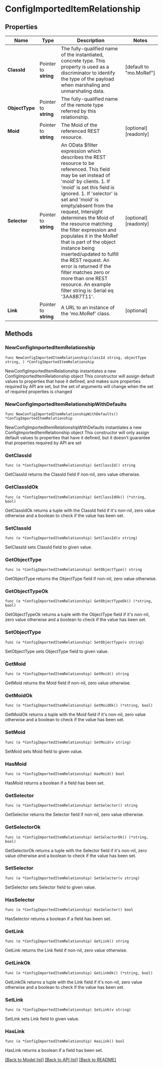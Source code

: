 # ConfigImportedItemRelationship

## Properties

Name | Type | Description | Notes
------------ | ------------- | ------------- | -------------
**ClassId** | Pointer to **string** | The fully-qualified name of the instantiated, concrete type. This property is used as a discriminator to identify the type of the payload when marshaling and unmarshaling data. | [default to "mo.MoRef"]
**ObjectType** | Pointer to **string** | The fully-qualified name of the remote type referred by this relationship. | 
**Moid** | Pointer to **string** | The Moid of the referenced REST resource. | [optional] [readonly] 
**Selector** | Pointer to **string** | An OData $filter expression which describes the REST resource to be referenced. This field may be set instead of &#39;moid&#39; by clients. 1. If &#39;moid&#39; is set this field is ignored. 1. If &#39;selector&#39; is set and &#39;moid&#39; is empty/absent from the request, Intersight determines the Moid of the resource matching the filter expression and populates it in the MoRef that is part of the object instance being inserted/updated to fulfill the REST request. An error is returned if the filter matches zero or more than one REST resource. An example filter string is: Serial eq &#39;3AA8B7T11&#39;. | [optional] [readonly] 
**Link** | Pointer to **string** | A URL to an instance of the &#39;mo.MoRef&#39; class. | [optional] 

## Methods

### NewConfigImportedItemRelationship

`func NewConfigImportedItemRelationship(classId string, objectType string, ) *ConfigImportedItemRelationship`

NewConfigImportedItemRelationship instantiates a new ConfigImportedItemRelationship object
This constructor will assign default values to properties that have it defined,
and makes sure properties required by API are set, but the set of arguments
will change when the set of required properties is changed

### NewConfigImportedItemRelationshipWithDefaults

`func NewConfigImportedItemRelationshipWithDefaults() *ConfigImportedItemRelationship`

NewConfigImportedItemRelationshipWithDefaults instantiates a new ConfigImportedItemRelationship object
This constructor will only assign default values to properties that have it defined,
but it doesn't guarantee that properties required by API are set

### GetClassId

`func (o *ConfigImportedItemRelationship) GetClassId() string`

GetClassId returns the ClassId field if non-nil, zero value otherwise.

### GetClassIdOk

`func (o *ConfigImportedItemRelationship) GetClassIdOk() (*string, bool)`

GetClassIdOk returns a tuple with the ClassId field if it's non-nil, zero value otherwise
and a boolean to check if the value has been set.

### SetClassId

`func (o *ConfigImportedItemRelationship) SetClassId(v string)`

SetClassId sets ClassId field to given value.


### GetObjectType

`func (o *ConfigImportedItemRelationship) GetObjectType() string`

GetObjectType returns the ObjectType field if non-nil, zero value otherwise.

### GetObjectTypeOk

`func (o *ConfigImportedItemRelationship) GetObjectTypeOk() (*string, bool)`

GetObjectTypeOk returns a tuple with the ObjectType field if it's non-nil, zero value otherwise
and a boolean to check if the value has been set.

### SetObjectType

`func (o *ConfigImportedItemRelationship) SetObjectType(v string)`

SetObjectType sets ObjectType field to given value.


### GetMoid

`func (o *ConfigImportedItemRelationship) GetMoid() string`

GetMoid returns the Moid field if non-nil, zero value otherwise.

### GetMoidOk

`func (o *ConfigImportedItemRelationship) GetMoidOk() (*string, bool)`

GetMoidOk returns a tuple with the Moid field if it's non-nil, zero value otherwise
and a boolean to check if the value has been set.

### SetMoid

`func (o *ConfigImportedItemRelationship) SetMoid(v string)`

SetMoid sets Moid field to given value.

### HasMoid

`func (o *ConfigImportedItemRelationship) HasMoid() bool`

HasMoid returns a boolean if a field has been set.

### GetSelector

`func (o *ConfigImportedItemRelationship) GetSelector() string`

GetSelector returns the Selector field if non-nil, zero value otherwise.

### GetSelectorOk

`func (o *ConfigImportedItemRelationship) GetSelectorOk() (*string, bool)`

GetSelectorOk returns a tuple with the Selector field if it's non-nil, zero value otherwise
and a boolean to check if the value has been set.

### SetSelector

`func (o *ConfigImportedItemRelationship) SetSelector(v string)`

SetSelector sets Selector field to given value.

### HasSelector

`func (o *ConfigImportedItemRelationship) HasSelector() bool`

HasSelector returns a boolean if a field has been set.

### GetLink

`func (o *ConfigImportedItemRelationship) GetLink() string`

GetLink returns the Link field if non-nil, zero value otherwise.

### GetLinkOk

`func (o *ConfigImportedItemRelationship) GetLinkOk() (*string, bool)`

GetLinkOk returns a tuple with the Link field if it's non-nil, zero value otherwise
and a boolean to check if the value has been set.

### SetLink

`func (o *ConfigImportedItemRelationship) SetLink(v string)`

SetLink sets Link field to given value.

### HasLink

`func (o *ConfigImportedItemRelationship) HasLink() bool`

HasLink returns a boolean if a field has been set.


[[Back to Model list]](../README.md#documentation-for-models) [[Back to API list]](../README.md#documentation-for-api-endpoints) [[Back to README]](../README.md)


